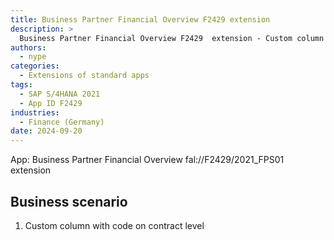 ```yaml
---
title: Business Partner Financial Overview F2429 extension
description: >
  Business Partner Financial Overview F2429  extension - Custom column with code on contract level
authors:
  - nype
categories:
  - Extensions of standard apps
tags:
  - SAP S/4HANA 2021
  - App ID F2429 
industries:
  - Finance (Germany)
date: 2024-09-20
---
```


<!-- more -->

App: Business Partner Financial Overview fal://F2429/2021_FPS01 extension

## Business scenario

1. Custom column with code on contract level






